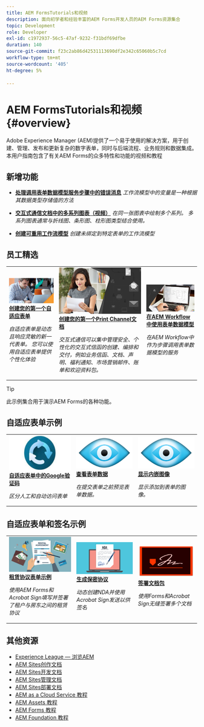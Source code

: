 ```yaml
---
title: AEM FormsTutorials和视频
description: 面向初学者和经验丰富的AEM Forms开发人员的AEM Forms资源集合
topic: Development
role: Developer
exl-id: c1972937-56c5-47af-9232-f31bdf69dfbe
duration: 140
source-git-commit: f23c2ab86d42531113690df2e342c65060b5c7cd
workflow-type: tm+mt
source-wordcount: '405'
ht-degree: 5%

---
```


# AEM FormsTutorials和视频 {#overview}

Adobe Experience Manager (AEM)提供了一个易于使用的解决方案，用于创建、管理、发布和更新复杂的数字表单，同时与后端流程、业务规则和数据集成。 本用户指南包含了有关AEM Forms的众多特性和功能的视频和教程

## 新增功能

* **[处理调用表单数据模型服务步骤中的错误消息](./adaptive-forms/handling-error-messages-in-invoke-fdm-step.md)**
  *工作流模型中的变量是一种根据其数据类型存储值的方法*

* **[交互式通信文档中的多系列图表（视频）](./interactive-communications/multiseriescharts.md)**
  *在同一张图表中绘制多个系列。 多系列图表通常与折线图、条形图、柱形图类型结合使用。*

* **[创建可重用工作流模型](./adaptive-forms/re-usable-aem-forms-workflow-models-article.md)**
  *创建未绑定到特定表单的工作流模型*

## 员工精选

<table>
<tr>
  <td>
    <a href="./creating-your-first-adaptive-form/introduction-and-setup.md">
      <img alt="创建您的第一个自适应表单" src="./assets/afhero.png" />
    </a>
    <div>
      <a href="./creating-your-first-adaptive-form/introduction-and-setup.md">
    <strong>创建您的第一个自适应表单</strong>
    </a>
    </div>
    <p>
    <em>自适应表单是动态且响应灵敏的新一代表单。 您可以使用自适应表单提供个性化体验</em>
    <p>
  </td>
   <td>
    <a href="./ic-print-channel-tutorial/introduction.md">
      <img alt="创建您的第一个Print Channel文档" src="./assets/correspondence-management1.png" />
    </a>
    <div>
      <a href="./ic-print-channel-tutorial/introduction.md">
    <strong>创建您的第一个Print Channel文档</strong>
    </a>
    </div>
    <p>
    <em>交互式通信可以集中管理安全、个性化的交互式信函的创建、编排和交付，例如业务信函、文档、声明、福利通知、市场营销邮件、账单和欢迎资料包。 </em>
    <p>
  </td>
  <td>
    <a href="./adaptive-forms/form-data-model-service-as-step-in-workflow-video-use.md">
      <img alt="在AEM Workflow中使用表单数据模型" src="./assets/fdmlogo.png" />
    </a>
    <div>
      <a href="./adaptive-forms/form-data-model-service-as-step-in-workflow-video-use.md">
    <strong>在AEM Workflow中使用表单数据模型</strong>
    </a>
    </div>
    <p>
    <em>在AEM Workflow中作为步骤调用表单数据模型的服务</em>
    <p>
  </td>
</tr>
</table>

>[!TIP]
>
>此示例集合用于演示AEM Forms的各种功能。


## 自适应表单示例

<table>
<tr>
  <td>
    <a href="https://experienceleague.adobe.com/docs/experience-manager-learn/getting-started-with-aem-headless/graphql/overview.html">
      <img alt= "AEM Forms中的Captch" src="./assets/captcha1.png" />
    </a>
    <div>
      <a href="https://forms.enablementadobe.com/content/forms/af/registerfornewsletter.html">
    <strong>自适应表单中的Google验证码</strong>
    </a>
    </div>
    <p>
    <em> 区分人工和自动访问表单</em>
    <p>
  </td>
  <td>
    <a href="https://forms.enablementadobe.com/content/dam/formsanddocuments/summaryscreen/jcr:content?wcmmode=disabled">
    <img alt="预览表单数据" src="./assets/preview.png" />
    </a>
    <div>
    <a href="https://forms.enablementadobe.com/content/dam/formsanddocuments/summaryscreen/jcr:content?wcmmode=disabled">
    <strong>查看表单数据</strong>
    </a>
    </div>
    <p>
    <em>在提交表单之前预览表单数据。</em>
    </p>
  </td>
  <td>
    <a href="https://forms.enablementadobe.com/content/forms/af/addinlineimage.html">
      <img alt=" 内嵌图像" src="./assets/preview.png" />
    </a>
     <div>
      <a href="https://forms.enablementadobe.com/content/forms/af/addinlineimage.html">
        <strong>显示内嵌图像</strong>
      </a>
    </div>
    <p>
    <em>显示添加到表单的图像。</em>
    <p>
  </td>
</tr>
</table>

## 自适应表单和签名示例

<table>
<tr>
  <td>
    <a href="https://forms.enablementadobe.com/content/forms/af/rentalagreement.html">
      <img alt="租赁协议" src="./assets/rental-agreement.png" />
    </a>
    <div>
      <a href="https://forms.enablementadobe.com/content/forms/af/rentalagreement.html">
    <strong>租赁协议表单示例</strong>
    </a>
    </div>
    <p>
    <em>使用AEM Forms和Acrobat Sign填写并签署了租户与房东之间的租赁协议</em>
    <p>
  </td>
  <td>
    <a href="https://forms.enablementadobe.com/content/dam/formsanddocuments/ndawizard/jcr:content?wcmmode=disabled">
    <img alt="NDA协议" src="./assets/nda1.png" />
    </a>
    <div>
    <a href="https://forms.enablementadobe.com/content/dam/formsanddocuments/ndawizard/jcr:content?wcmmode=disabled">
    <strong>生成保密协议</strong>
    </a>
    </div>
    <p>
    <em>动态创建NDA并使用Acrobat Sign发送以供签名</em>
    </p>
  </td>
  <td>
    <a href="https://forms.enablementadobe.com/content/dam/formsanddocuments/formsandsigndemo/refinanceform/jcr:content?wcmmode=disabled">
      <img alt="签署文档包" src="./assets/sign.png" />
    </a>
     <div>
      <a href="https://forms.enablementadobe.com/content/dam/formsanddocuments/formsandsigndemo/refinanceform/jcr:content?wcmmode=disabled">
        <strong>签署文档包</strong>
      </a>
    </div>
    <p>
    <em>使用Forms和Acrobat Sign无缝签署多个文档</em>
    <p>
  </td>
</tr>
</table>




## 其他资源

* [Experience League — 浏览AEM](https://experienceleague.adobe.com/#recommended/solutions/experience-manager)
* [AEM Sites创作文档](https://experienceleague.adobe.com/docs/experience-manager-65/authoring/home.html)
* [AEM Sites开发文档](https://experienceleague.adobe.com/docs/experience-manager-65/developing/home.html)
* [AEM Sites管理文档](https://experienceleague.adobe.com/docs/experience-manager-65/administering/home.html)
* [AEM Sites部署文档](https://experienceleague.adobe.com/docs/experience-manager-65/deploying/home.html)
* [AEM as a Cloud Service 教程](/help/cloud-service/overview.md)
* [AEM Assets 教程](/help/assets/overview.md)
* [AEM Forms 教程](/help/forms/overview.md)
* [AEM Foundation 教程](/help/foundation/overview.md)
